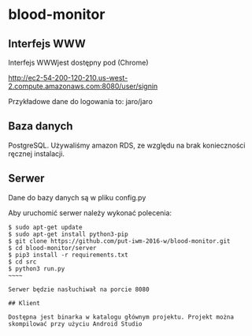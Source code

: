 # blood-monitor

## Interfejs WWW

Interfejs WWWjest dostępny pod (Chrome)

http://ec2-54-200-120-210.us-west-2.compute.amazonaws.com:8080/user/signin

Przykładowe dane do logowania to: jaro/jaro

## Baza danych

PostgreSQL. Używaliśmy amazon RDS, ze względu na brak konieczności ręcznej instalacji.

## Serwer

Dane do bazy danych są w pliku config.py

Aby uruchomić serwer należy wykonać polecenia:

~~~~~
$ sudo apt-get update
$ sudo apt-get install python3-pip
$ git clone https://github.com/put-iwm-2016-w/blood-monitor.git
$ cd blood-monitor/server
$ pip3 install -r requirements.txt 
$ cd src
$ python3 run.py
~~~~

Serwer będzie nasłuchiwał na porcie 8080

## Klient

Dostępna jest binarka w katalogu głównym projektu. Projekt można skompilować przy użyciu Android Studio

